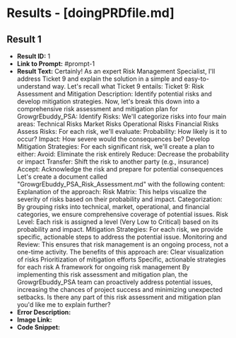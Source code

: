 # Results - [doingPRDfile.md]

## Result 1
* **Result ID:** 1
* **Link to Prompt:** #prompt-1
* **Result Text:** Certainly! As an expert Risk Management Specialist, I'll address Ticket 9 and explain the solution in a simple and easy-to-understand way. Let's recall what Ticket 9 entails:
Ticket 9: Risk Assessment and Mitigation
Description: Identify potential risks and develop mitigation strategies.
Now, let's break this down into a comprehensive risk assessment and mitigation plan for GrowgrEbuddy_PSA:
Identify Risks:
We'll categorize risks into four main areas:
Technical Risks
Market Risks
Operational Risks
Financial Risks
Assess Risks:
For each risk, we'll evaluate:
Probability: How likely is it to occur?
Impact: How severe would the consequences be?
Develop Mitigation Strategies:
For each significant risk, we'll create a plan to either:
Avoid: Eliminate the risk entirely
Reduce: Decrease the probability or impact
Transfer: Shift the risk to another party (e.g., insurance)
Accept: Acknowledge the risk and prepare for potential consequences
Let's create a document called "GrowgrEbuddy_PSA_Risk_Assessment.md" with the following content:
Explanation of the approach:
Risk Matrix: This helps visualize the severity of risks based on their probability and impact.
Categorization: By grouping risks into technical, market, operational, and financial categories, we ensure comprehensive coverage of potential issues.
Risk Level: Each risk is assigned a level (Very Low to Critical) based on its probability and impact.
Mitigation Strategies: For each risk, we provide specific, actionable steps to address the potential issue.
Monitoring and Review: This ensures that risk management is an ongoing process, not a one-time activity.
The benefits of this approach are:
Clear visualization of risks
Prioritization of mitigation efforts
Specific, actionable strategies for each risk
A framework for ongoing risk management
By implementing this risk assessment and mitigation plan, the GrowgrEbuddy_PSA team can proactively address potential issues, increasing the chances of project success and minimizing unexpected setbacks.
Is there any part of this risk assessment and mitigation plan you'd like me to explain further?
* **Error Description:** 
* **Image Link:** 
* **Code Snippet:** 

